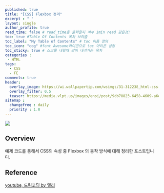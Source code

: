 ```yaml
---
published: true
title: "[CSS] Flexbox 정리"
excerpt : " "
layout: single
author_profile: true
read_time: false # read_time을 출력할지 여부 1min read 같은것!
toc: true #Table Of Contents 목차 보여줌
toc_label: "My Table of Contents" # toc 이름 정의
toc_icon: "cog" #font Awesome아이콘으로 toc 아이콘 설정
toc_sticky: true # 스크롤 내릴때 같이 내려가는 목차
categories :
 - HTML
tags: 
  - CSS
  - FE
comments: true
header:
  overlay_image: https://wi.wallpapertip.com/wsimgs/31-312238_html-css-javascript-transparent.png
  overlay_filter: 0.5
  teaser: https://media.vlpt.us/images/ensi/post/9db78823-6458-4609-a6ec-14014214acc5/htmlcssjs.jpg
sitemap :
  changefreq : daily
  priority : 1.0
---
```


![](https://media.vlpt.us/images/chayezo/post/2d640f76-1ba2-477f-8725-784e11a073ee/cssImage.png)

## Overview

예제 코드를 통해서 CSS의 속성 중 Flexbox 의 동작 방식에 대해 정리한 포스트입니다.

## Reference

[youtube, 드림코딩 by 엘리](https://www.youtube.com/watch?v=7neASrWEFEM)
